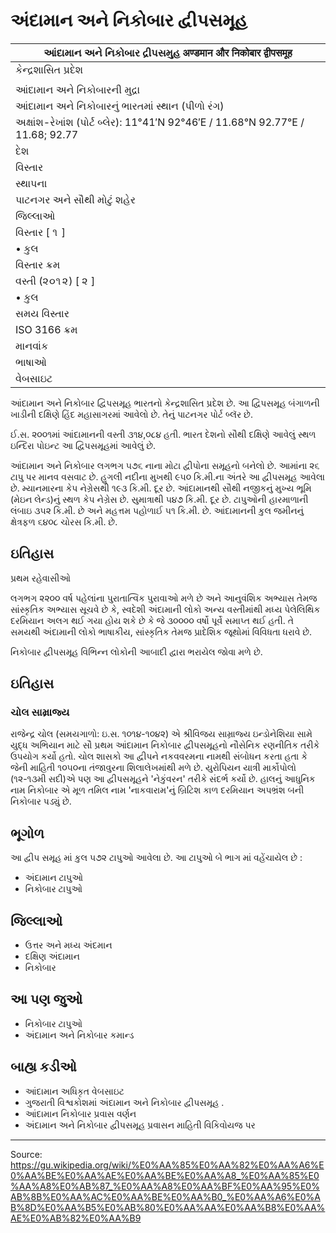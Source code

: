 # અંદામાન અને નિકોબાર દ્વીપસમૂહ

| આંદામાન અને નિકોબાર દ્રીપસમુહ अण्डमान और निकोबार द्वीपसमूह |
| --- |
| કેન્દ્રશાસિત પ્રદેશ |
|  |
| આંદામાન અને નિકોબારની મુદ્રા |
| આંદામાન અને નિકોબારનું ભારતમાં સ્થાન (પીળો રંગ) |
| અક્ષાંશ-રેખાંશ (પોર્ટ બ્લેર): 11°41′N 92°46′E / 11.68°N 92.77°E / 11.68; 92.77 |
| દેશ |
| વિસ્તાર |
| સ્થાપના |
| પાટનગર અને સૌથી મોટું શહેર |
| જિલ્લાઓ |
| વિસ્તાર [ ૧ ] |
| • કુલ |
| વિસ્તાર ક્રમ |
| વસ્તી (૨૦૧૨) [ ૨ ] |
| • કુલ |
| સમય વિસ્તાર |
| ISO 3166 ક્રમ |
| માનવાંક |
| ભાષાઓ |
| વેબસાઇટ |

આંદામાન અને નિકોબાર દ્વિપસમૂહ ભારતનો કેન્દ્રશાસિત પ્રદેશ છે. આ દ્વિપસમૂહ બંગાળની ખાડીની દક્ષિણે હિંદ મહાસાગરમાં આવેલો છે. તેનું પાટનગર પોર્ટ બ્લૅર છે.

ઈ.સ. ૨૦૦૧માં આંદામાનની વસ્તી ૩૧૪,૦૮૪ હતી. ભારત દેશનો સૌથી દક્ષિણે આવેલું સ્થળ ઇન્દિરા પોઇન્ટ આ દ્વિપસમૂહમાં આવેલું છે.

આંદામાન અને નિકોબાર લગભગ ૫૭૬ નાના મોટા દ્વીપોના સમૂહનો બનેલો છે. આમાંના ૨૬ ટાપુ પર માનવ વસવાટ છે. હુગલી નદીના મુખથી ૯૫૦ કિ.મી.ના અંતરે આ દ્વીપસમૂહ આવેલા છે. મ્યાનમારના કેપ નેગ્રેસથી ૧૯૩ કિ.મી. દૂર છે. આંદામાનથી સૌથી નજીકનું મુખ્ય ભૂમિ (મેઇન લેન્ડ)નું સ્થળ કેપ નેગ્રેસ છે. સુમાત્રાથી ૫૪૭ કિ.મી. દૂર છે. ટાપુઓની હારમાળાની લંબાઇ ૩૫૨ કિ.મી. છે અને મહત્તમ પહોળાઈ ૫૧ કિ.મી. છે. આંદામાનની કુલ જમીનનું ક્ષેત્રફળ ૬૪૦૮ ચોરસ કિ.મી. છે.

## ઇતિહાસ

પ્રથમ રહેવાસીઓ

લગભગ ૨૨૦૦ વર્ષ પહેલાંના પુરાતાત્વિક પુરાવાઓ મળે છે અને આનુવંશિક અભ્યાસ તેમજ સાંસ્કૃતિક અભ્યાસ સૂચવે છે કે, સ્વદેશી અંદામાની લોકો અન્ય વસ્તીમાંથી મધ્ય પેલેલિથિક દરમિયાન અલગ થઈ ગયા હોય શકે છે કે જે ૩૦૦૦૦ વર્ષો પૂર્વે સમાપ્ત થઈ હતી. તે સમયથી અંદામાની લોકો ભાષાકીય, સાંસ્કૃતિક તેમજ પ્રાદેશિક જૂથોમાં વિવિધતા ધરાવે છે.

નિકોબાર દ્વીપસમૂહ વિભિન્ન લોકોની આબાદી દ્વારા ભરાયેલ જોવા મળે છે.

## ઇતિહાસ

### ચોલ સામ્રાજ્ય

રાજેન્દ્ર ચોલ (સમયગાળો: ઇ.સ. ૧૦૧૪-૧૦૪૨) એ શ્રીવિજય સામ્રાજ્ય ઇન્ડોનેશિયા સામે યુદ્ધ અભિયાન માટે સૌ પ્રથમ આંદામાન નિકોબાર દ્વીપસમૂહનો નૌસેનિક રણનીતિક તરીકે ઉપયોગ કર્યો હતો. ચોલ શાસકો આ દ્વીપને નકવવરમના નામથી સંબોધન કરતા હતા કે જેની માહિતી ૧૦૫૦ના તંજાવુરના શિલાલેખમાંથી મળે છે. યુરોપિયન યાત્રી માર્કોપોલો (૧૨-૧૩મી સદી)એ પણ આ દ્વીપસમૂહને 'નેકુંવરન' તરીકે સંદર્ભ કર્યો છે. હાલનું આધુનિક નામ નિકોબાર એ મૂળ તમિલ નામ 'નાકવારામ'નું બ્રિટિશ કાળ દરમિયાન અપભ્રંશ બની નિકોબાર પડ્યું છે.

## ભૂગોળ

આ દ્વીપ સમૂહ માં કુલ ૫૭૨ ટાપુઓ આવેલા છે. આ ટાપુઓ બે ભાગ માં વહેંચાયેલ છે :

- અંદામાન ટાપુઓ
- નિકોબાર ટાપુઓ

## જિલ્લાઓ

- ઉત્તર અને મધ્ય અંદમાન
- દક્ષિણ અંદામાન
- નિકોબાર

## આ પણ જુઓ

- નિકોબાર ટાપુઓ
- અંદામાન અને નિકોબાર કમાન્ડ

## બાહ્ય કડીઓ

- આંદામાન અધિકૃત વેબસાઇટ
- ગુજરાતી વિશ્વકોશમાં અંદામાન અને નિકોબાર દ્વીપસમૂહ .
- આંદામાન નિકોબાર પ્રવાસ વર્ણન
- અંદામાન અને નિકોબાર દ્વીપસમૂહ પ્રવાસન માહિતી વિકિવોયજ પર

---
Source: https://gu.wikipedia.org/wiki/%E0%AA%85%E0%AA%82%E0%AA%A6%E0%AA%BE%E0%AA%AE%E0%AA%BE%E0%AA%A8_%E0%AA%85%E0%AA%A8%E0%AB%87_%E0%AA%A8%E0%AA%BF%E0%AA%95%E0%AB%8B%E0%AA%AC%E0%AA%BE%E0%AA%B0_%E0%AA%A6%E0%AB%8D%E0%AA%B5%E0%AB%80%E0%AA%AA%E0%AA%B8%E0%AA%AE%E0%AB%82%E0%AA%B9
